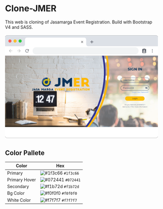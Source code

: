 # Clone-JMER
This web is cloning of Jasamarga Event Registration. Build with Bootstrap V4 and SASS.

![preview](/assets/img/preview-readMe.png)

## Color Pallete
 Color         | Hex           
 ------------- |-------------
 Primary       | ![#1f3c66](https://via.placeholder.com/15/1f3c66/000000?text=+) `#1f3c66`
 Primary Hover | ![#072441](https://via.placeholder.com/15/072441/000000?text=+) `#072441`
 Secondary     | ![#f1b72d](https://via.placeholder.com/15/f1b72d/000000?text=+) `#f1b72d`
 Bg Color      | ![#f0f0f0](https://via.placeholder.com/15/f0f0f0/000000?text=+) `#f0f0f0`
 White Color   | ![#f7f7f7](https://via.placeholder.com/15/f7f7f7/000000?text=+) `#f7f7f7`
